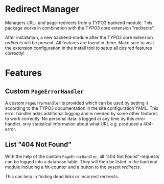 # Redirect Manager

Managers URL- and page-redirects from a TYPO3 backend module. This package works in combination with the TYPO3 core extension "redirects".

After installation, a new backend-module after the TYPO3 core extension *redirects* will be present. All features are found in there. Make sure to visit the
extension configuration in the install tool to setup all desired features correctly!

# Features

## Custom `PageErrorHandler`

A custom `PageErrorHandler` is provided which can be used by setting it according to the TYPO3 documentation in the site configuration YAML. This error handler
adds additional logging and is needed by some other features to work correctly. No personal data is logged at any time by this error handler, only statistical
information about what URL e.g. produced a 404-error.

## List "404 Not Found"

With the help of the custom `PageErrorHandler`, all "404 Not Found"-requests can be logged into a database table. They will then be listed in the backend module
including a hit-counter and a button to the sysext *redirects*.

This can help in finding dead links or incorrect redirects.
